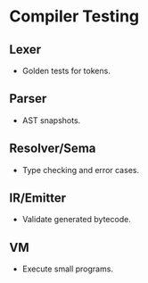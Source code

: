 # Compiler Testing

## Lexer
- Golden tests for tokens.

## Parser
- AST snapshots.

## Resolver/Sema
- Type checking and error cases.

## IR/Emitter
- Validate generated bytecode.

## VM
- Execute small programs.
